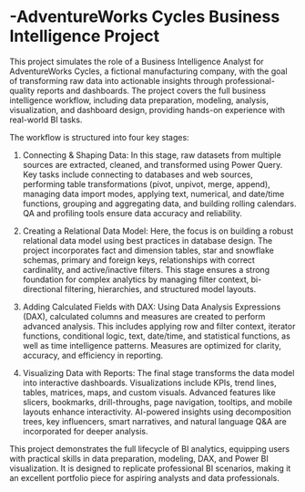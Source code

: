 # -AdventureWorks Cycles Business Intelligence Project

This project simulates the role of a Business Intelligence Analyst for AdventureWorks Cycles, a fictional manufacturing company, with the goal of transforming raw data into actionable insights through professional-quality reports and dashboards. The project covers the full business intelligence workflow, including data preparation, modeling, analysis, visualization, and dashboard design, providing hands-on experience with real-world BI tasks.

The workflow is structured into four key stages:

1. Connecting & Shaping Data:
In this stage, raw datasets from multiple sources are extracted, cleaned, and transformed using Power Query. Key tasks include connecting to databases and web sources, performing table transformations (pivot, unpivot, merge, append), managing data import modes, applying text, numerical, and date/time functions, grouping and aggregating data, and building rolling calendars. QA and profiling tools ensure data accuracy and reliability.

2. Creating a Relational Data Model:
Here, the focus is on building a robust relational data model using best practices in database design. The project incorporates fact and dimension tables, star and snowflake schemas, primary and foreign keys, relationships with correct cardinality, and active/inactive filters. This stage ensures a strong foundation for complex analytics by managing filter context, bi-directional filtering, hierarchies, and structured model layouts.

3. Adding Calculated Fields with DAX:
Using Data Analysis Expressions (DAX), calculated columns and measures are created to perform advanced analysis. This includes applying row and filter context, iterator functions, conditional logic, text, date/time, and statistical functions, as well as time intelligence patterns. Measures are optimized for clarity, accuracy, and efficiency in reporting.

4. Visualizing Data with Reports:
The final stage transforms the data model into interactive dashboards. Visualizations include KPIs, trend lines, tables, matrices, maps, and custom visuals. Advanced features like slicers, bookmarks, drill-throughs, page navigation, tooltips, and mobile layouts enhance interactivity. AI-powered insights using decomposition trees, key influencers, smart narratives, and natural language Q&A are incorporated for deeper analysis.

This project demonstrates the full lifecycle of BI analytics, equipping users with practical skills in data preparation, modeling, DAX, and Power BI visualization. It is designed to replicate professional BI scenarios, making it an excellent portfolio piece for aspiring analysts and data professionals.

